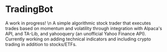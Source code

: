 # TradingBot

A work in progress! \n
A simple algorithmic stock trader that executes trades based on momentum and volatility through integration with Alpaca's API, and TA-Lib, and yahooquery (an unofficial Yahoo Finance API). Currently working on adding technical indicators and including crypto trading in addition to stocks/ETFs.
